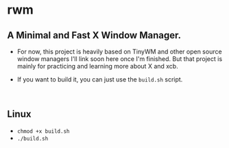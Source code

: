 # rwm

## A Minimal and Fast X Window Manager.

- For now, this project is heavily based on TinyWM and other open source window managers I'll link soon here once I'm finished. But that project is mainly for practicing and learning more about X and xcb.

- If you want to build it, you can just use the `build.sh` script.
<br>

## Linux

- `chmod +x build.sh`
- `./build.sh`






